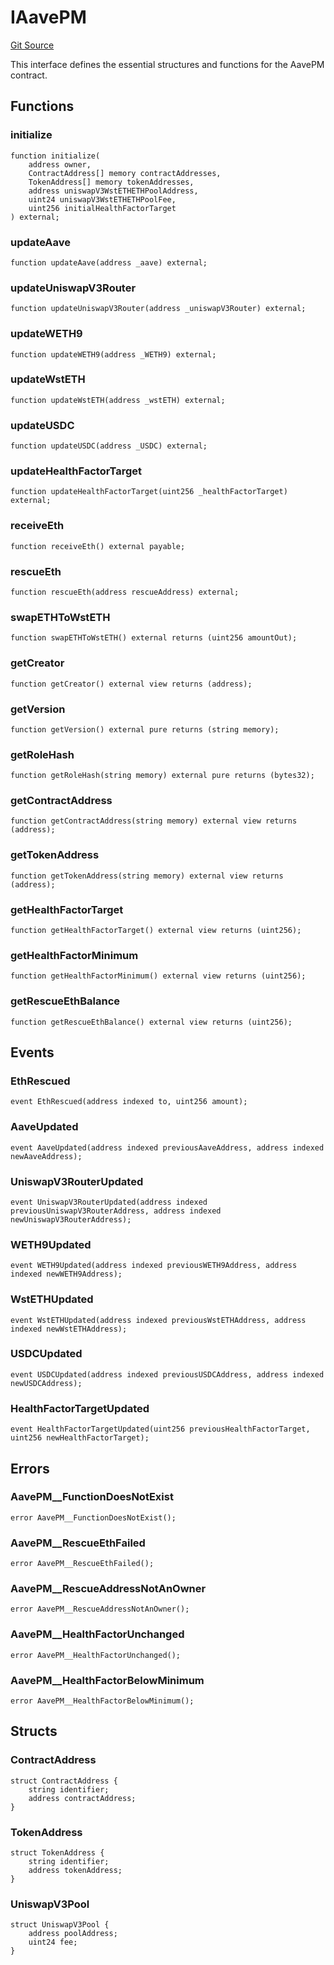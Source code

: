 # IAavePM
[Git Source](https://github.com/EridianAlpha/aave-position-manager/blob/ba6b1569c02e837921dd63705134a5fdb42edeb3/src/interfaces/IAavePM.sol)

This interface defines the essential structures and functions for the AavePM contract.


## Functions
### initialize


```solidity
function initialize(
    address owner,
    ContractAddress[] memory contractAddresses,
    TokenAddress[] memory tokenAddresses,
    address uniswapV3WstETHETHPoolAddress,
    uint24 uniswapV3WstETHETHPoolFee,
    uint256 initialHealthFactorTarget
) external;
```

### updateAave


```solidity
function updateAave(address _aave) external;
```

### updateUniswapV3Router


```solidity
function updateUniswapV3Router(address _uniswapV3Router) external;
```

### updateWETH9


```solidity
function updateWETH9(address _WETH9) external;
```

### updateWstETH


```solidity
function updateWstETH(address _wstETH) external;
```

### updateUSDC


```solidity
function updateUSDC(address _USDC) external;
```

### updateHealthFactorTarget


```solidity
function updateHealthFactorTarget(uint256 _healthFactorTarget) external;
```

### receiveEth


```solidity
function receiveEth() external payable;
```

### rescueEth


```solidity
function rescueEth(address rescueAddress) external;
```

### swapETHToWstETH


```solidity
function swapETHToWstETH() external returns (uint256 amountOut);
```

### getCreator


```solidity
function getCreator() external view returns (address);
```

### getVersion


```solidity
function getVersion() external pure returns (string memory);
```

### getRoleHash


```solidity
function getRoleHash(string memory) external pure returns (bytes32);
```

### getContractAddress


```solidity
function getContractAddress(string memory) external view returns (address);
```

### getTokenAddress


```solidity
function getTokenAddress(string memory) external view returns (address);
```

### getHealthFactorTarget


```solidity
function getHealthFactorTarget() external view returns (uint256);
```

### getHealthFactorMinimum


```solidity
function getHealthFactorMinimum() external view returns (uint256);
```

### getRescueEthBalance


```solidity
function getRescueEthBalance() external view returns (uint256);
```

## Events
### EthRescued

```solidity
event EthRescued(address indexed to, uint256 amount);
```

### AaveUpdated

```solidity
event AaveUpdated(address indexed previousAaveAddress, address indexed newAaveAddress);
```

### UniswapV3RouterUpdated

```solidity
event UniswapV3RouterUpdated(address indexed previousUniswapV3RouterAddress, address indexed newUniswapV3RouterAddress);
```

### WETH9Updated

```solidity
event WETH9Updated(address indexed previousWETH9Address, address indexed newWETH9Address);
```

### WstETHUpdated

```solidity
event WstETHUpdated(address indexed previousWstETHAddress, address indexed newWstETHAddress);
```

### USDCUpdated

```solidity
event USDCUpdated(address indexed previousUSDCAddress, address indexed newUSDCAddress);
```

### HealthFactorTargetUpdated

```solidity
event HealthFactorTargetUpdated(uint256 previousHealthFactorTarget, uint256 newHealthFactorTarget);
```

## Errors
### AavePM__FunctionDoesNotExist

```solidity
error AavePM__FunctionDoesNotExist();
```

### AavePM__RescueEthFailed

```solidity
error AavePM__RescueEthFailed();
```

### AavePM__RescueAddressNotAnOwner

```solidity
error AavePM__RescueAddressNotAnOwner();
```

### AavePM__HealthFactorUnchanged

```solidity
error AavePM__HealthFactorUnchanged();
```

### AavePM__HealthFactorBelowMinimum

```solidity
error AavePM__HealthFactorBelowMinimum();
```

## Structs
### ContractAddress

```solidity
struct ContractAddress {
    string identifier;
    address contractAddress;
}
```

### TokenAddress

```solidity
struct TokenAddress {
    string identifier;
    address tokenAddress;
}
```

### UniswapV3Pool

```solidity
struct UniswapV3Pool {
    address poolAddress;
    uint24 fee;
}
```

